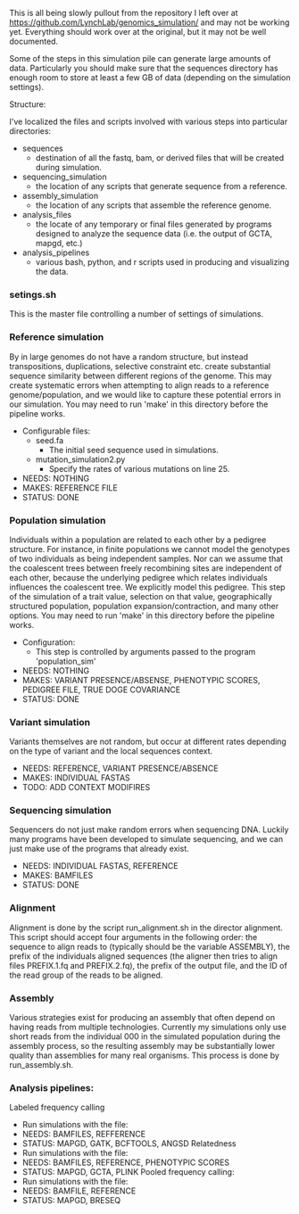 This is all being slowly pullout from the repository I left over at https://github.com/LynchLab/genomics_simulation/ and may not be working yet. Everything should work over at the original, but it may not be well documented.

Some of the steps in this simulation pile can generate large amounts of data. Particularly you should make sure that the sequences directory has enough room to store at least a few GB of data (depending on the simulation settings).

Structure:

I've localized the files and scripts involved with various steps into particular directories:

* sequences
  * destination of all the fastq, bam, or derived files that will be created during simulation.
* sequencing\_simulation
  * the location of any scripts that generate sequence from a reference.
* assembly\_simulation
  * the location of any scripts that assemble the reference genome.
* analysis\_files
  * the locate of any temporary or final files generated by programs designed to analyze the sequence data (i.e. the output of GCTA, mapgd, etc.) 
* analysis\_pipelines
  * various bash, python, and r scripts used in producing and visualizing the data.

### setings.sh
This is the master file controlling a number of settings of simulations.  


### Reference simulation
By in large genomes do not have a random structure, but instead transpositions, duplications, selective constraint etc. create substantial sequence similarity between different regions of  the genome. This may create systematic errors when attempting to align reads to a reference genome/population, and we would like to capture these potential errors in our simulation. You may need to run 'make' in this directory before the pipeline works.
* Configurable files:
  * seed.fa
    * The initial seed sequence used in simulations.
  * mutation\_simulation2.py 
    * Specify the rates of various mutations on line 25.
* NEEDS: NOTHING
* MAKES: REFERENCE FILE
* STATUS: DONE

### Population simulation 
Individuals within a population are related to each other by a pedigree structure. For instance, in finite populations we cannot model the genotypes of two individuals as being independent samples. Nor can we assume that the coalescent trees between freely recombining sites are independent of each other, because the underlying pedigree which relates individuals influences the coalescent tree. We explicitly model this pedigree. This step of the simulation of a trait value, selection on that value, geographically structured population, population expansion/contraction, and many other options. You may need to run 'make' in this directory before the pipeline works. 
* Configuration:
  * This step is controlled by arguments passed to the program 'population\_sim'
* NEEDS: NOTHING
* MAKES: VARIANT PRESENCE/ABSENSE, PHENOTYPIC SCORES, PEDIGREE FILE, TRUE DOGE COVARIANCE 
* STATUS: DONE

### Variant simulation
Variants themselves are not random, but occur at different rates depending on the type of variant and the local sequences context. 

* NEEDS: REFERENCE, VARIANT PRESENCE/ABSENCE
* MAKES: INDIVIDUAL FASTAS
* TODO: ADD CONTEXT MODIFIRES

### Sequencing simulation
Sequencers do not just make random errors when sequencing DNA. Luckily many programs have been developed to simulate sequencing, and we can just make use of the programs that already exist.
* NEEDS: INDIVIDUAL FASTAS, REFERENCE
* MAKES: BAMFILES
* STATUS: DONE

### Alignment
Alignment is done by the script run\_alignment.sh in the director alignment. This script should accept four arguments in the following order: the sequence to align reads to (typically should be the variable ASSEMBLY), the prefix of the individuals aligned sequences (the aligner then tries to align files PREFIX.1.fq and PREFIX.2.fq), the prefix of the output file, and the ID of the read group of the reads to be aligned. 

### Assembly
Various strategies exist for producing an assembly that often depend on having reads from multiple technologies. Currently my simulations only use short reads from the individual 000 in the simulated population during the assembly process, so the resulting assembly may be substantially lower quality than assemblies for many real organisms. This process is done by run\_assembly.sh.

### Analysis pipelines:
Labeled frequency calling
* Run simulations with the file:	
* NEEDS: BAMFILES, REFFERENCE
* STATUS: MAPGD, GATK, BCFTOOLS, ANGSD
Relatedness
* Run simulations with the file:	
* NEEDS: BAMFILES, REFERENCE, PHENOTYPIC SCORES
* STATUS: MAPGD, GCTA, PLINK
Pooled frequency calling:
* Run simulations with the file:	
* NEEDS: BAMFILE, REFERENCE
* STATUS: MAPGD, BRESEQ
